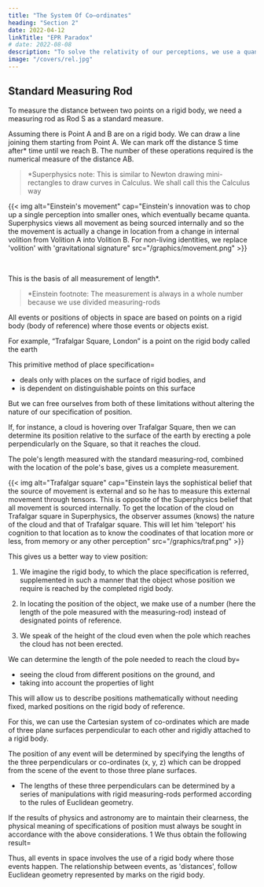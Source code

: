 ```yaml
---
title: "The System Of Co–ordinates"
heading: "Section 2"
date: 2022-04-12
linkTitle: "EPR Paradox"
# date: 2022-08-08
description: "To solve the relativity of our perceptions, we use a quantum as our measuring rod which we add to itself in increments as we build our whole perception"
image: "/covers/rel.jpg"
---
```




## Standard Measuring Rod

To measure the distance between two points on a rigid body, we need a measuring rod as Rod S as a standard measure. 

Assuming there is Point A and B are on a rigid body. We can draw a line joining them starting from Point A. We can mark off the distance S time after* time until we reach B. The number of these operations required is the numerical measure of the distance AB.

> *Superphysics note: This is similar to Newton drawing mini-rectangles to draw curves in Calculus. We shall call this the Calculus way 



{{< img alt="Einstein's movement" cap="Einstein's innovation was to chop up a single perception into smaller ones, which eventually became quanta. Superphysics views all movement as being sourced internally and so the the movement is actually a change in location from a change in internal volition from Volition A into Volition B. For non-living identities, we replace 'volition' with 'gravitational signature" src="/graphics/movement.png" >}}

<br>

This is the basis of all measurement of length*.


> *Einstein footnote: The measurement is always in a whole number because we use divided measuring-rods


All events or positions of objects in space are based on points on a rigid body (body of reference) where those events or objects exist. 

For example, “Trafalgar Square, London” is a point on the rigid body called the earth

This primitive method of place specification= 
- deals only with places on the surface of rigid bodies, and
- is dependent on distinguishable points on this surface

But we can free ourselves from both of these limitations without altering the nature of our specification of position.

If, for instance, a cloud is hovering over Trafalgar Square, then we can determine its position relative to the surface
of the earth by erecting a pole perpendicularly on the Square, so that it reaches the cloud. 

The pole's length measured with the standard measuring-rod, combined with the location of the pole's base, gives us a complete measurement. 


{{< img alt="Trafalgar square" cap="Einstein lays the sophistical belief that the source of movement is external and so he has to measure this external movement through tensors. This is opposite of the Superphysics belief that all movement is sourced internally. To get the location of the cloud on Trafalgar square in Superphysics, the observer assumes (knows) the nature of the cloud and that of Trafalgar square. This will let him 'teleport' his cognition to that location as to know the coodinates of that location more or less, from memory or any other perception" src="/graphics/traf.png" >}}


This gives us a better way to view position:

1. We imagine the rigid body, to which the place specification is referred, supplemented in such a manner that the object whose position we require is reached by the completed rigid body.

2. In locating the position of the object, we make use of a number (here the length of the pole measured with the measuring-rod) instead of designated points of reference.

3. We speak of the height of the cloud even when the pole which reaches the cloud has not been erected. 



We can determine the length of the pole needed to reach the cloud by= 
- seeing the cloud from different positions on the ground, and
- taking into account the properties of light

This will allow us to describe positions mathematically without needing fixed, marked positions on the rigid body of reference. 

For this, we can use the Cartesian system of co-ordinates which are made of three plane surfaces perpendicular to each other and rigidly attached to a rigid body. 

The position of any event will be determined by specifying the lengths of the three perpendiculars or co-ordinates (x, y, z) which can be dropped from the scene of the event to those three plane surfaces. 
- The lengths of these three perpendiculars can be determined by a series of manipulations with rigid measuring-rods performed according to the rules of Euclidean geometry.

<!-- In practice, the rigid surfaces which constitute the system of co-ordinates are generally not
available; furthermore, the magnitudes of the coordinates are not actually determined by constructions with rigid rods, but by indirect means. -->

If the results of physics and astronomy are to maintain their clearness, the physical meaning of
specifications of position must always be sought in accordance with the above considerations. 1
We thus obtain the following result=  

Thus, all events in space involves the use of a rigid body where those events happen. The relationship between events, as 'distances', follow Euclidean geometry represented by marks on the rigid body. 

<!-- to which such events have to be referred. The resulting relationship takes for granted that the laws of Euclidean geometry hold for “distances,” the “distance” being represented physically by means of the convention of two marks on a rigid body.

1 A refinement and modification of these views does not become
necessary until we come to deal with the general theory of relativity,
treated in the second part of this book. -->